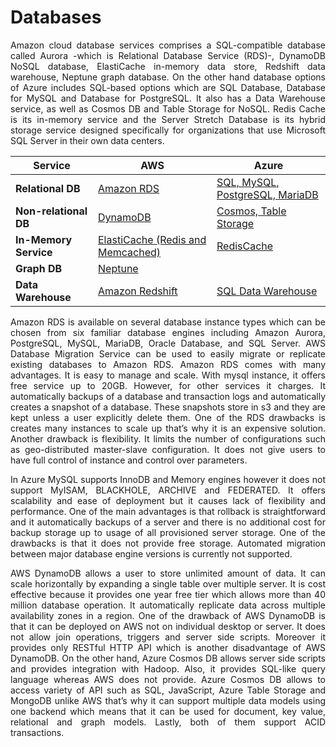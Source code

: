 # Databases

<p align="justify">Amazon cloud database services comprises a SQL-compatible database called Aurora -which is Relational Database Service (RDS)-, DynamoDB NoSQL database, ElastiCache in-memory data store, Redshift data warehouse, Neptune graph database. On the other hand database options of Azure includes SQL-based options which are SQL Database, Database for MySQL and Database for PostgreSQL. It also has a Data Warehouse service, as well as Cosmos DB and Table Storage for NoSQL. Redis Cache is its in-memory service and the Server Stretch Database is its hybrid storage service designed specifically for organizations that use Microsoft SQL Server in their own data centers.</p>

Service | AWS | Azure
--------| ----| ------
**Relational DB** | <a href= "https://aws.amazon.com/rds/"> Amazon RDS </a> | <a href= "https://azure.microsoft.com/en-gb/product-categories/databases/"> SQL, MySQL, PostgreSQL, MariaDB </a>
**Non-relational DB** | <a href= "https://aws.amazon.com/dynamodb/"> DynamoDB</a> | <a href= "https://docs.microsoft.com/en-us/azure/cosmos-db/introduction"> Cosmos, Table Storage </a>
**In-Memory Service** | <a href= "https://aws.amazon.com/elasticache/">ElastiCache (Redis and Memcached)</a> | <a href= "https://azure.microsoft.com/en-gb/services/cache/"> RedisCache </a>
**Graph DB** | <a href= "https://aws.amazon.com/neptune/">Neptune</a> ||
**Data Warehouse** | <a href= "https://aws.amazon.com/redshift/">Amazon Redshift</a> | <a href= "https://azure.microsoft.com/en-gb/services/sql-data-warehouse/">SQL Data Warehouse</a>

<p align="justify">Amazon RDS is available on several database instance types which can be chosen from six familiar database engines including Amazon Aurora, PostgreSQL, MySQL, MariaDB, Oracle Database, and SQL Server. AWS Database Migration Service can be used to easily migrate or replicate existing databases to Amazon RDS. Amazon RDS comes with many advantages. It is easy to manage and scale. With mysql instance, it offers free service up to 20GB. However, for other services it charges.  It automatically backups of a database and transaction logs and automatically creates a snapshot of a database. These snapshots store in s3 and they are kept unless a user explicitly delete them. One of the RDS drawbacks is creates many instances to scale up that’s why it is an expensive solution. Another drawback is flexibility. It limits the number of configurations such as geo-distributed master-slave configuration. It does not give users to have full control of instance and control over parameters.</p> 

<p align="justify">In Azure MySQL supports InnoDB and Memory engines however it does not support MyISAM, BLACKHOLE, ARCHIVE and FEDERATED. It offers scalability and ease of deployment but it causes lack of flexibility and performance. One of the main advantages is that rollback is straightforward and it automatically backups of a server and there is no additional cost for backup storage up to usage of all provisioned server storage. One of the drawbacks is that it does not provide free storage. Automated migration between major database engine versions is currently not supported.</p>

<p align="justify">AWS DynamoDB allows a user to store unlimited amount of data. It can scale horizontally by expanding a single table over multiple server. It is cost effective because it provides one year free tier  which allows more than 40 million database operation. It automatically replicate data across multiple availability zones in a region. One of the drawback of AWS DynamoDB is that it can be deployed on AWS not on individual desktop or server. It does not allow join operations, triggers and server side scripts. Moreover it provides only RESTful HTTP API which is another disadvantage of AWS DynamoDB. On the other hand, Azure Cosmos DB allows server side scripts and provides integration with Hadoop. Also, it provides SQL-like query language whereas AWS does not provide. Azure Cosmos DB allows to access variety of API such as SQL, JavaScript, Azure Table Storage and MongoDB unlike AWS that’s why it can support multiple data models using one backend which means that it can be used for document, key value, relational and graph models. Lastly, both of them support ACID transactions.</p>
